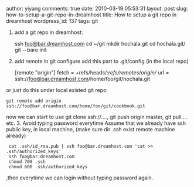 author: yiyang
comments: true
date: 2010-03-19 05:53:31
layout: post
slug: how-to-setup-a-git-repo-in-dreamhost
title: How to setup a git repo in dreamhost
wordpress_id: 137
tags: git

1. add a git repo in dreamhost:

    
    
    ssh foo@bar.dreamhost.com
    cd ~/git
    mkdir hochala.git
    cd hochala.git/
    git --bare init
    


2. add remote in git configure
add this part to .git/config (in the local repo)

    
    
    [remote "origin"]
        fetch = +refs/heads/*:refs/remotes/origin/*
        url = ssh://foo@bar.dreamhost.com/home/foo/git/hochala.git
    


or just do this under local existed git repo:


    
    
    git remote add origin ssh://foo@bar.dreamhost.com/home/foo/git/cookbook.git
    


now we can start to use git clone ssh://...., git push origin master, git pull ... etc.
3. Avoid typing password everytime
Assume that we already have ssh public key, in local machine, (make sure dir .ssh exist remote machine already)

    
    
     cat .ssh/id_rsa.pub | ssh foo@bar.dreamhost.com 'cat >> .ssh/authorized_keys'
     ssh foo@bar.dreamhost.com
     chmod 700 .ssh
     chmod 600 .ssh/authorized_keys 
    


,then everytime we can login without typing password again.

